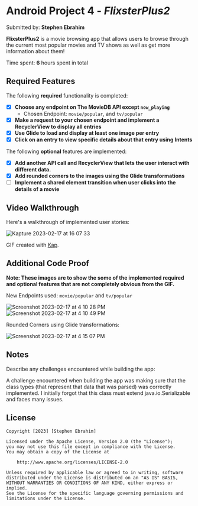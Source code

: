 # Android Project 4 - *FlixsterPlus2*

Submitted by: **Stephen Ebrahim**

**FlixsterPlus2** is a movie browsing app that allows users to browse through the current most popular movies and TV shows as well as get more information about them!

Time spent: **6** hours spent in total

## Required Features

The following **required** functionality is completed:

- [X] **Choose any endpoint on The MovieDB API except `now_playing`**
  - Chosen Endpoint: `movie/popular`, and `tv/popular`
- [X] **Make a request to your chosen endpoint and implement a RecyclerView to display all entries**
- [X] **Use Glide to load and display at least one image per entry**
- [X] **Click on an entry to view specific details about that entry using Intents**

The following **optional** features are implemented:

- [X] **Add another API call and RecyclerView that lets the user interact with different data.** 
- [X] **Add rounded corners to the images using the Glide transformations**
- [ ] **Implement a shared element transition when user clicks into the details of a movie**

## Video Walkthrough

Here's a walkthrough of implemented user stories:

![Kapture 2023-02-17 at 16 07 33](https://user-images.githubusercontent.com/66531257/219793552-fccdcdcf-6105-4e16-a5d1-a0789d7925f3.gif)

GIF created with [Kap](https://getkap.co/).

## Additional Code Proof
**Note: These images are to show the some of the implemented required and optional features that are not completely obvious from the GIF.**


New Endpoints used: `movie/popular` and `tv/popular`

![Screenshot 2023-02-17 at 4 10 28 PM](https://user-images.githubusercontent.com/66531257/219793919-575f63c8-411d-43b1-ac1a-4d20852b8278.png)
![Screenshot 2023-02-17 at 4 10 49 PM](https://user-images.githubusercontent.com/66531257/219793975-0419bf3d-dd82-4033-9418-33c8ae571cf7.png)

Rounded Corners using Glide transformations:

![Screenshot 2023-02-17 at 4 15 07 PM](https://user-images.githubusercontent.com/66531257/219794695-ddc42a1d-684f-40a2-a24b-1642253db44f.png)

## Notes

Describe any challenges encountered while building the app:

A challenge encountered when building the app was making sure that the class types (that represent that data that was parsed) was correctly implemented. I initially forgot that this class must extend java.io.Serializable and faces many issues.

## License

    Copyright [2023] [Stephen Ebrahim]

    Licensed under the Apache License, Version 2.0 (the "License");
    you may not use this file except in compliance with the License.
    You may obtain a copy of the License at

        http://www.apache.org/licenses/LICENSE-2.0

    Unless required by applicable law or agreed to in writing, software
    distributed under the License is distributed on an "AS IS" BASIS,
    WITHOUT WARRANTIES OR CONDITIONS OF ANY KIND, either express or implied.
    See the License for the specific language governing permissions and
    limitations under the License.
